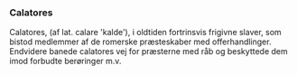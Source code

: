 ### Calatores


Calatores, (af lat. calare 'kalde'), i oldtiden fortrinsvis frigivne slaver, som bistod medlemmer af de romerske præsteskaber med offerhandlinger. Endvidere banede calatores vej for præsterne med råb og beskyttede dem imod forbudte berøringer m.v.